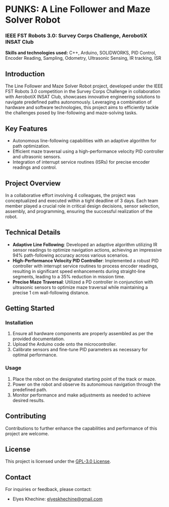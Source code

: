 # PUNKS: A Line Follower and Maze Solver Robot

### IEEE FST Robots 3.0: Survey Corps Challenge, AerobotiX INSAT Club

**Skills and technologies used:** C++, Arduino, SOLIDWORKS, PID Control, Encoder Reading, Sampling, Odometry, Ultrasonic Sensing, IR tracking, ISR

## Introduction

The Line Follower and Maze Solver Robot project, developed under the IEEE FST Robots 3.0 competition in the Survey Corps Challenge in collaboration with AerobotiX INSAT Club, showcases innovative engineering solutions to navigate predefined paths autonomously. Leveraging a combination of hardware and software technologies, this project aims to efficiently tackle the challenges posed by line-following and maze-solving tasks.

## Key Features

- Autonomous line-following capabilities with an adaptive algorithm for path optimization.
- Efficient maze traversal using a high-performance velocity PID controller and ultrasonic sensors.
- Integration of interrupt service routines (ISRs) for precise encoder readings and control.

## Project Overview

In a collaborative effort involving 4 colleagues, the project was conceptualized and executed within a tight deadline of 3 days. Each team member played a crucial role in critical design decisions, sensor selection, assembly, and programming, ensuring the successful realization of the robot.

## Technical Details

- **Adaptive Line Following**: Developed an adaptive algorithm utilizing IR sensor readings to optimize navigation actions, achieving an impressive 94% path-following accuracy across various scenarios.
- **High-Performance Velocity PID Controller**: Implemented a robust PID controller with interrupt service routines to process encoder readings, resulting in significant speed enhancements during straight-line segments, leading to a 35% reduction in mission time.
- **Precise Maze Traversal**: Utilized a PD controller in conjunction with ultrasonic sensors to optimize maze traversal while maintaining a precise 1 cm wall-following distance.

## Getting Started

### Installation

1. Ensure all hardware components are properly assembled as per the provided documentation.
2. Upload the Arduino code onto the microcontroller.
3. Calibrate sensors and fine-tune PID parameters as necessary for optimal performance.

### Usage

1. Place the robot on the designated starting point of the track or maze.
2. Power on the robot and observe its autonomous navigation through the predefined path.
3. Monitor performance and make adjustments as needed to achieve desired results.

## Contributing

Contributions to further enhance the capabilities and performance of this project are welcome.

## License

This project is licensed under the [GPL-3.0 License](LICENSE).

## Contact

For inquiries or feedback, please contact:

- Elyes Khechine: elyeskhechine@gmail.com
